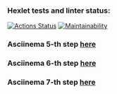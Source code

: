 ### Hexlet tests and linter status:
[![Actions Status](https://github.com/AndreiZaikin/frontend-project-44/actions/workflows/hexlet-check.yml/badge.svg)](https://github.com/AndreiZaikin/frontend-project-44/actions)
[![Maintainability](https://api.codeclimate.com/v1/badges/a355141b19f5fdbc2672/maintainability)](https://codeclimate.com/github/AndreiZaikin/frontend-project-44/maintainability)

### Asciinema 5-th step [here](https://asciinema.org/a/gBBOVLLzcPPgujDBdm07aIBtv)
### Asciinema 6-th step [here](https://asciinema.org/a/xpNlJr82GHfRYdetc0Zd1vWdj)
### Asciinema 7-th step [here](https://asciinema.org/a/phfGyAF0K9ybXgKolnhXXaNFV)
